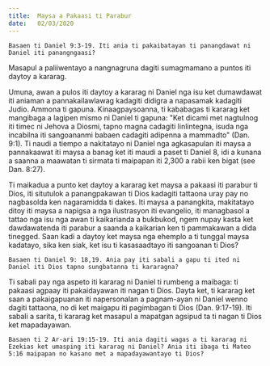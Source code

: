 ```yaml
---
title:  Maysa a Pakaasi ti Parabur
date:   02/03/2020
---
```


`Basaen ti Daniel 9:3-19. Iti ania ti pakaibatayan ti panangdawat ni Daniel iti panangngaasi?`

Masapul a paliiwentayo a nangnagruna dagiti sumagmamano a puntos iti daytoy a kararag.

Umuna, awan a pulos iti daytoy a kararag ni Daniel nga isu ket dumawdawat iti aniaman a pannakailawlawag kadagiti didigra a napasamak kadagiti Judio. Ammona ti gapuna. Kinaagpaysoanna, ti kababagas ti kararag ket mangibaga a lagipen mismo ni Daniel ti gapuna: "Ket dicami met nagtulnog iti timec ni Jehova a Diosmi, tapno magna cadagiti linlintegna, isuda nga incabilna iti sangoananmi babaen cadagiti adipenna a mammadto" (Dan. 9:1). Ti naudi a tiempo a nakitatayo ni Daniel nga agkasapulan iti maysa a pannakaawat iti maysa a banag ket iti maudi a paset ti Daniel 8, idi a kunana a saanna a maawatan ti sirmata ti maipapan iti 2,300 a rabii ken bigat (see Dan. 8:27).

Ti maikadua a punto ket daytoy a kararag ket maysa a pakaasi iti parabur ti Dios, iti situtulok a panangpakawan ti Dios kadagiti tattaona uray pay no nagbasolda ken nagaramidda ti dakes. Iti maysa a panangkita, makitatayo ditoy iti maysa a napigsa a nga ilustrasyon iti evangelio, iti managbasol a tattao nga isu nga awan ti kaikarianda a bukbukod, ngem nupay kasta ket dawdawatenda iti parabur a saanda a kaikarian ken ti pammakawan a dida tinegged. Saan kadi a daytoy ket maysa nga ehemplo a ti tunggal maysa kadatayo, sika ken siak, ket isu ti kasasaadtayo iti sangoanan ti Dios?

`Basaen ti Daniel 9: 18,19. Ania pay iti sabali a gapu ti ited ni Daniel iti Dios tapno sungbatanna ti kararagna?`

Ti sabali pay nga aspeto iti kararag ni Daniel ti rumbeng a maibaga: ti pakaasi agpaay iti pakaidayawan iti nagan ti Dios. Dayta ket, ti kararag ket saan a pakaigapuanan iti napersonalan a pagnam-ayan ni Daniel wenno dagiti tattaona, no di ket maigapu iti pagimbagan ti Dios (Dan. 9:17-19). Iti sabali a sarita, ti kararag ket masapul a mapatgan agsipud ta ti nagan ti Dios ket mapadayawan.

`Basaen ti 2 Ar-ari 19:15-19. Iti ania dagiti wagas a ti kararag ni Ezekias ket umasping iti kararag ni Daniel? Ania iti ibaga ti Mateo 5:16 maipapan no kasano met a mapadayawantayo ti Dios?`